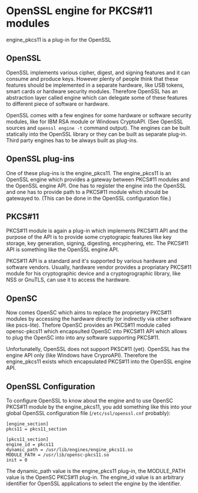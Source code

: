 # OpenSSL engine for PKCS#11 modules

engine_pkcs11 is a plug-in for the OpenSSL

## OpenSSL

OpenSSL implements various cipher, digest, and signing features and it can
consume and produce keys. However plenty of people think that these features
should be implemented in a separate hardware, like USB tokens, smart cards or
hardware security modules. Therefore OpenSSL has an abstraction layer called
engine which can delegate some of these features to different piece of
software or hardware.

OpenSSL comes with a few engines for some hardware or software security
modules, like for IBM RSA module or Windows CryptoAPI. (See OpenSSL sources
and ``openssl engine -t`` command output). The engines can be built statically
into the OpenSSL library or they can be built as separate plug-in. Third party
engines has to be always built as plug-ins.

## OpenSSL plug-ins

One of these plug-ins is the engine_pkcs11. The engine_pkcs11 is an OpenSSL
engine which provides a gateway between PKCS#11 modules and the OpenSSL engine
API. One has to register the engine into the OpenSSL and one has to provide
path to a PKCS#11 module which should be gatewayed to. (This can be done in the
OpenSSL configuration file.)

## PKCS#11

PKCS#11 module is again a plug-in which implements PKCS#11 API and the purpose
of the API is to provide some cryptograpic features like key storage, key
generation, signing, digesting, encyphering, etc. The PKCS#11 API is something
like the OpenSSL engine API.

PKCS#11 API is a standard and it's supported by various hardware and software
vendors. Usually, hardware vendor provides a propriatary PKCS#11 module for
his cryptographic device and a cryptogrographic library, like NSS or GnuTLS,
can use it to access the hardware.

## OpenSC

Now comes OpenSC which aims to replace the proprietary PKCS#11 modules by
accessing the hardware directly (or indirectly via other software like
pscs-lite). Thefore OpenSC provides an PKCS#11 module called opensc-pkcs11
which encapsulted OpenSC into PKCS#11 API which allows to plug the OpenSC into
into any software supporting PKCS#11.

Unfortunatelly, OpenSSL does not support PKSC#11 (yet). OpenSSL has the engine
API only (like Windows have CryproAPI). Therefore the engine_pkcs11 exists
which encapsulated PKCS#11 into the OpenSSL engine API.

## OpenSSL Configuration

To configure OpenSSL to know about the engine and to use OpenSC PKCS#11 module
by the engine_pkcs11, you add something like this into your global OpenSSL
configuration file (``/etc/ssl/openssl.cnf`` probably):

```
[engine_section]
pkcs11 = pkcs11_section

[pkcs11_section]
engine_id = pkcs11
dynamic_path = /usr/lib/engines/engine_pkcs11.so
MODULE_PATH = /usr/lib/opensc-pkcs11.so
init = 0
```

The dynamic_path value is the engine_pkcs11 plug-in, the MODULE_PATH value is
the OpenSC PKCS#11 plug-in. The engine_id value is an arbitrary identifier for
OpenSSL applications to select the engine by the identifier.
